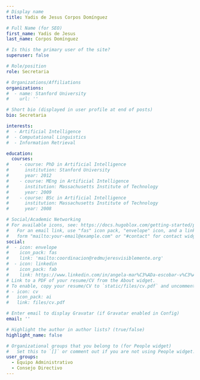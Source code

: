 ```yaml
---
# Display name
title: Yadis de Jesus Corpos Domínguez

# Full Name (for SEO)
first_name: Yadis de Jesus
last_name: Corpos Domínguez

# Is this the primary user of the site?
superuser: false

# Role/position
role: Secretaria

# Organizations/Affiliations
organizations:
#  - name: Stanford University
#    url: ''

# Short bio (displayed in user profile at end of posts)
bio: Secretaria

interests:
#  - Artificial Intelligence
#  - Computational Linguistics
#  - Information Retrieval

education:
  courses:
#    - course: PhD in Artificial Intelligence
#      institution: Stanford University
#      year: 2012
#    - course: MEng in Artificial Intelligence
#      institution: Massachusetts Institute of Technology
#      year: 2009
#    - course: BSc in Artificial Intelligence
#      institution: Massachusetts Institute of Technology
#      year: 2008

# Social/Academic Networking
# For available icons, see: https://docs.hugoblox.com/getting-started/page-builder/#icons
#   For an email link, use "fas" icon pack, "envelope" icon, and a link in the
#   form "mailto:your-email@example.com" or "#contact" for contact widget.
social:
#  - icon: envelope
#    icon_pack: fas
#    link: 'mailto:coordinacion@redmujeresvisiblemente.org'
#  - icon: linkedin
#    icon_pack: fab
#    link: https://www.linkedin.com/in/angela-mar%C3%ADa-escobar-v%C3%A1squez-063562129/
# Link to a PDF of your resume/CV from the About widget.
# To enable, copy your resume/CV to `static/files/cv.pdf` and uncomment the lines below.
# - icon: cv
#   icon_pack: ai
#   link: files/cv.pdf

# Enter email to display Gravatar (if Gravatar enabled in Config)
email: ''

# Highlight the author in author lists? (true/false)
highlight_name: false

# Organizational groups that you belong to (for People widget)
#   Set this to `[]` or comment out if you are not using People widget.
user_groups:
  - Equipo Administrativo
  - Consejo Directivo
---
```


